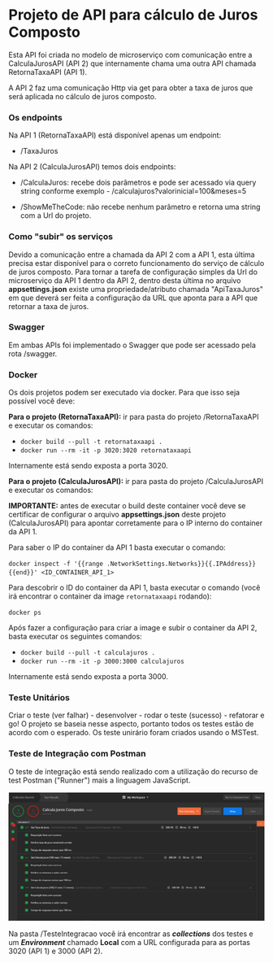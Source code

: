 # Projeto de API para cálculo de Juros Composto

Esta API foi criada no modelo de microserviço com comunicação entre a CalculaJurosAPI (API 2) que internamente chama uma outra API chamada RetornaTaxaAPI (API 1).

A API 2 faz uma comunicação Http via get para obter a taxa de juros que será aplicada no cálculo de juros composto.

### Os endpoints

Na API 1 (RetornaTaxaAPI) está disponível apenas um endpoint:

- /TaxaJuros

Na API 2 (CalculaJurosAPI) temos dois endpoints:

- /CalculaJuros: recebe dois parâmetros e pode ser acessado via query string conforme exemplo - /calculajuros?valorinicial=100&meses=5

- /ShowMeTheCode: não recebe nenhum parâmetro e retorna uma string com a Url do projeto.

### Como "subir" os serviços

Devido a comunicação entre a chamada da API 2 com a API 1, esta última precisa estar disponível para o correto funcionamento do serviço de cálculo de juros composto. Para tornar a tarefa de configuração simples da Url do microserviço da API 1 dentro da API 2, dentro desta última no arquivo **appsettings.json** existe uma propriedade/atributo chamada "ApiTaxaJuros" em que deverá ser feita a configuração da URL que aponta para a API que retornar a taxa de juros.

### Swagger

Em ambas APIs foi implementado o Swagger que pode ser acessado pela rota /swagger.

### Docker 

Os dois projetos podem ser executado via docker. Para que isso seja possível você deve:

**Para o projeto (RetornaTaxaAPI):** ir para pasta do projeto /RetornaTaxaAPI e executar os comandos:

- `docker build --pull -t retornataxaapi .`
- `docker run --rm -it -p 3020:3020 retornataxaapi`

Internamente está sendo exposta a porta 3020.

**Para o projeto (CalculaJurosAPI):** ir para pasta do projeto /CalculaJurosAPI e executar os comandos:

**IMPORTANTE:** antes de executar o build deste container você deve se certificar de configurar o arquivo **appsettings.json** deste projeto (CalculaJurosAPI) para apontar corretamente para o IP interno do container da API 1.

Para saber o IP do container da API 1 basta executar o comando:

`docker inspect -f '{{range .NetworkSettings.Networks}}{{.IPAddress}}{{end}}' <ID_CONTAINER_API_1>`

Para descobrir o ID do container da API 1, basta executar o comando (você irá encontrar o container da image `retornataxaapi` rodando):

`docker ps`

Após fazer a configuração para criar a image e subir o container da API 2, basta executar os seguintes comandos:

- `docker build --pull -t calculajuros .`
- `docker run --rm -it -p 3000:3000 calculajuros`

Internamente está sendo exposta a porta 3000.

### Teste Unitários

Criar o teste (ver falhar) - desenvolver - rodar o teste (sucesso) - refatorar e go! O projeto se baseia nesse aspecto, portanto todos os testes estão de acordo com o esperado. Os teste unirário foram criados usando o MSTest.

### Teste de Integração com Postman

O teste de integração está sendo realizado com a utilização do recurso de test Postman ("Runner") mais a linguagem JavaScript. 

![Screenshot da tela de testes do Postman](https://github.com/fabioalmeida100/calcula-juros/blob/master/Screenshot/Screenshoot_result_test_sample.jpg?raw=true)

Na pasta /TesteIntegracao você irá encontrar as ***collections*** dos testes e um ***Environment*** chamado **Local** com a URL configurada para as portas 3020 (API 1) e 3000 (API 2).

